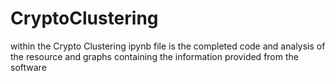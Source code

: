 # CryptoClustering
within the Crypto Clustering ipynb file is the completed code and analysis of the resource and graphs containing the information provided from the software
